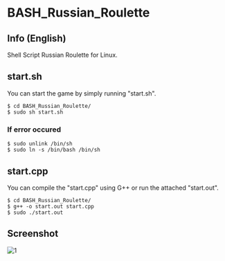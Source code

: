 # BASH_Russian_Roulette

## Info (English)

Shell Script Russian Roulette for Linux. <br>

## start.sh 

You can start the game by simply running "start.sh".

```
$ cd BASH_Russian_Roulette/
$ sudo sh start.sh
```

### If error occured 

```
$ sudo unlink /bin/sh
$ sudo ln -s /bin/bash /bin/sh
```

## start.cpp


You can compile the "start.cpp" using G++ or run the attached "start.out".

```
$ cd BASH_Russian_Roulette/
$ g++ -o start.out start.cpp
$ sudo ./start.out
```

## Screenshot

![1](https://user-images.githubusercontent.com/75349747/118870096-232ad100-b921-11eb-8060-5c2f427dec5b.PNG)
